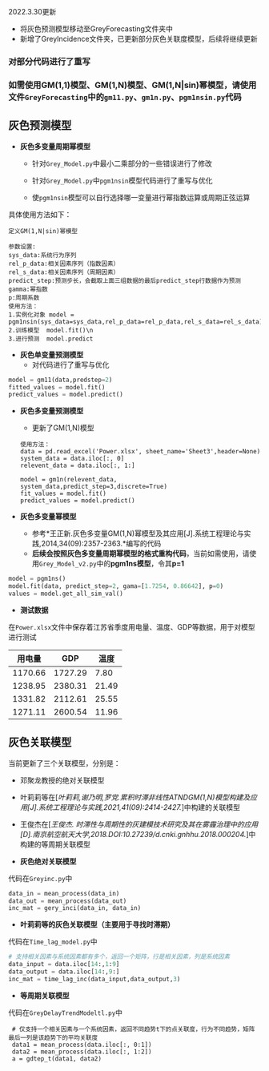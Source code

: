 2022.3.30更新
- 将灰色预测模型移动至GreyForecasting文件夹中
- 新增了GreyIncidence文件夹，已更新部分灰色关联度模型，后续将继续更新



### **对部分代码进行了重写**

### **如需使用GM(1,1)模型、GM(1,N)模型、GM(1,N|sin)幂模型，请使用文件`GreyForecasting`中的`gm11.py`、`gm1n.py`、`pgm1nsin.py`代码**



## 灰色预测模型

- **灰色多变量周期幂模型**

  - 针对`Grey_Model.py`中最小二乘部分的一些错误进行了修改

  - 针对`Grey_Model.py`中`pgm1nsin`模型代码进行了重写与优化

  - 使`pgm1nsin`模型可以自行选择哪一变量进行幂指数运算或周期正弦运算


具体使用方法如下：

```
定义GM(1,N|sin)幂模型

参数设置:
sys_data:系统行为序列
rel_p_data:相关因素序列（指数因素）
rel_s_data:相关因素序列（周期因素）
predict_step:预测步长，会截取上面三组数据的最后predict_step行数据作为预测
gamma:幂指数
p:周期系数
使用方法：
1.实例化对象 model = pgm1nsin(sys_data=sys_data,rel_p_data=rel_p_data,rel_s_data=rel_s_data)\n
2.训练模型  model.fit()\n
3.进行预测  model.predict
```

- **灰色单变量预测模型**
  - 对代码进行了重写与优化


```python
model = gm11(data,predstep=2)
fitted_values = model.fit()
predict_values = model.predict()
```

- **灰色多变量预测模型**
  - 更新了GM(1,N)模型
  ```
  使用方法：
  data = pd.read_excel('Power.xlsx', sheet_name='Sheet3',header=None)
  system_data = data.iloc[:, 0]
  relevent_data = data.iloc[:, 1:]

  model = gm1n(relevent_data, system_data,predict_step=3,discrete=True)
  fit_values = model.fit()
  predict_values = model.predict()
  ```


- **灰色多变量幂模型**
  - 参考*王正新.灰色多变量GM(1,N)幂模型及其应用[J].系统工程理论与实践,2014,34(09):2357-2363.*编写的代码
  - **后续会按照灰色多变量周期幂模型的格式重构代码**，当前如需使用，请使用`Grey_Model_v2.py`中的**pgm1ns模型**，令其**p=1**

```python
model = pgm1ns()
model.fit(data, predict_step=2, gama=[1.7254, 0.86642], p=0)
values = model.get_all_sim_val()
```

- **测试数据**

在`Power.xlsx`文件中保存着江苏省季度用电量、温度、GDP等数据，用于对模型进行测试

| 用电量  | GDP     | 温度  |
| ------- | ------- | ----- |
| 1170.66 | 1727.29 | 7.80  |
| 1238.95 | 2380.31 | 21.49 |
| 1331.82 | 2112.61 | 25.55 |
| 1271.11 | 2600.54 | 11.96 |



## 灰色关联模型

当前更新了三个关联模型，分别是：

- 邓聚龙教授的绝对关联模型
- 叶莉莉等在[*叶莉莉,谢乃明,罗党.累积时滞非线性ATNDGM(1,N)模型构建及应用[J].系统工程理论与实践,2021,41(09):2414-2427.*]中构建的关联模型
- 王俊杰在[*王俊杰. 时滞性与周期性的灰建模技术研究及其在雾霾治理中的应用[D].南京航空航天大学,2018.DOI:10.27239/d.cnki.gnhhu.2018.000204.*]中构建的等周期关联模型



- **灰色绝对关联模型**

代码在`Greyinc.py`中

```python
data_in = mean_process(data_in)
data_out = mean_process(data_out)
inc_mat = gery_inci(data_in, data_in)
```

- **叶莉莉等的灰色关联模型（主要用于寻找时滞期）**

代码在`Time_lag_model.py`中

```python
# 支持相关因素与系统因素都有多个，返回一个矩阵，行是相关因素，列是系统因素
data_input = data.iloc[14:,1:9]
data_output = data.iloc[14:,9:]
inc_mat = time_lag_inc(data_input,data_output,3)
```

- **等周期关联模型**

代码在`GreyDelayTrendModeltl.py`中

```
 # 仅支持一个相关因素与一个系统因素，返回不同趋势t下的点关联度，行为不同趋势，矩阵最后一列是该趋势下的平均关联度
 data1 = mean_process(data.iloc[:, 0:1])
 data2 = mean_process(data.iloc[:, 1:2])
 a = gdtep_t(data1, data2)
```

